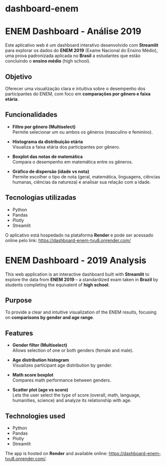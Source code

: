 # dashboard-enem
# ENEM Dashboard - Análise 2019

Este aplicativo web é um dashboard interativo desenvolvido com **Streamlit** para explorar os dados do **ENEM 2019** (Exame Nacional do Ensino Médio), uma prova padronizada aplicada no **Brasil** a estudantes que estão concluindo o **ensino médio** (high school).

## Objetivo

Oferecer uma visualização clara e intuitiva sobre o desempenho dos participantes do ENEM, com foco em **comparações por gênero e faixa etária**.

## Funcionalidades

- **Filtro por gênero (Multiselect)**  
  Permite selecionar um ou ambos os gêneros (masculino e feminino).

- **Histograma da distribuição etária**  
  Visualiza a faixa etária dos participantes por gênero.

- **Boxplot das notas de matemática**  
  Compara o desempenho em matemática entre os gêneros.

- **Gráfico de dispersão (idade vs nota)**  
  Permite escolher o tipo de nota (geral, matemática, linguagens, ciências humanas, ciências da natureza) e analisar sua relação com a idade.

## Tecnologias utilizadas

- Python
- Pandas
- Plotly
- Streamlit

O aplicativo está hospedado na plataforma **Render** e pode ser acessado online pelo link: https://dashboard-enem-tvu8.onrender.com/

# ENEM Dashboard - 2019 Analysis

This web application is an interactive dashboard built with **Streamlit** to explore the data from **ENEM 2019** – a standardized exam taken in **Brazil** by students completing the equivalent of **high school**.

## Purpose

To provide a clear and intuitive visualization of the ENEM results, focusing on **comparisons by gender and age range**.

## Features

- **Gender filter (Multiselect)**  
  Allows selection of one or both genders (female and male).

- **Age distribution histogram**  
  Visualizes participant age distribution by gender.

- **Math score boxplot**  
  Compares math performance between genders.

- **Scatter plot (age vs score)**  
  Lets the user select the type of score (overall, math, language, humanities, science) and analyze its relationship with age.

## Technologies used

- Python
- Pandas
- Plotly
- Streamlit

The app is hosted on **Render** and available online: https://dashboard-enem-tvu8.onrender.com/.
